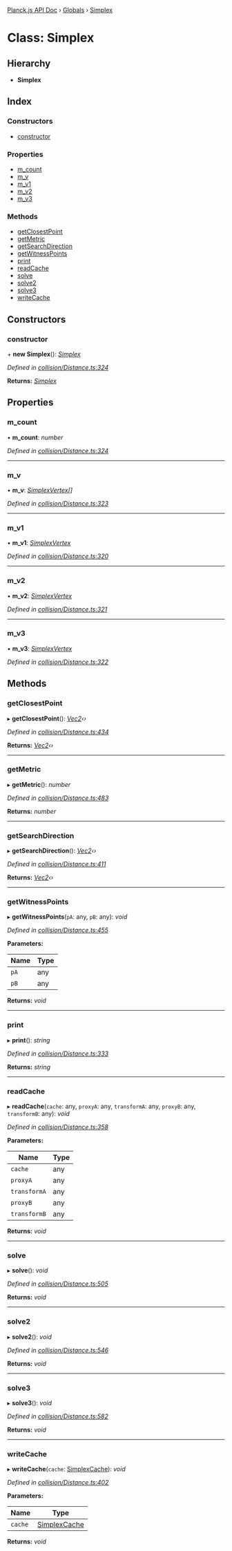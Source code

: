 [Planck.js API Doc](../README.md) › [Globals](../globals.md) › [Simplex](simplex.md)

# Class: Simplex

## Hierarchy

* **Simplex**

## Index

### Constructors

* [constructor](simplex.md#constructor)

### Properties

* [m_count](simplex.md#m_count)
* [m_v](simplex.md#m_v)
* [m_v1](simplex.md#m_v1)
* [m_v2](simplex.md#m_v2)
* [m_v3](simplex.md#m_v3)

### Methods

* [getClosestPoint](simplex.md#getclosestpoint)
* [getMetric](simplex.md#getmetric)
* [getSearchDirection](simplex.md#getsearchdirection)
* [getWitnessPoints](simplex.md#getwitnesspoints)
* [print](simplex.md#print)
* [readCache](simplex.md#readcache)
* [solve](simplex.md#solve)
* [solve2](simplex.md#solve2)
* [solve3](simplex.md#solve3)
* [writeCache](simplex.md#writecache)

## Constructors

###  constructor

\+ **new Simplex**(): *[Simplex](simplex.md)*

*Defined in [collision/Distance.ts:324](https://github.com/shakiba/planck.js/blob/8127f05/src/collision/Distance.ts#L324)*

**Returns:** *[Simplex](simplex.md)*

## Properties

###  m_count

• **m_count**: *number*

*Defined in [collision/Distance.ts:324](https://github.com/shakiba/planck.js/blob/8127f05/src/collision/Distance.ts#L324)*

___

###  m_v

• **m_v**: *[SimplexVertex](simplexvertex.md)[]*

*Defined in [collision/Distance.ts:323](https://github.com/shakiba/planck.js/blob/8127f05/src/collision/Distance.ts#L323)*

___

###  m_v1

• **m_v1**: *[SimplexVertex](simplexvertex.md)*

*Defined in [collision/Distance.ts:320](https://github.com/shakiba/planck.js/blob/8127f05/src/collision/Distance.ts#L320)*

___

###  m_v2

• **m_v2**: *[SimplexVertex](simplexvertex.md)*

*Defined in [collision/Distance.ts:321](https://github.com/shakiba/planck.js/blob/8127f05/src/collision/Distance.ts#L321)*

___

###  m_v3

• **m_v3**: *[SimplexVertex](simplexvertex.md)*

*Defined in [collision/Distance.ts:322](https://github.com/shakiba/planck.js/blob/8127f05/src/collision/Distance.ts#L322)*

## Methods

###  getClosestPoint

▸ **getClosestPoint**(): *[Vec2](vec2.md)‹›*

*Defined in [collision/Distance.ts:434](https://github.com/shakiba/planck.js/blob/8127f05/src/collision/Distance.ts#L434)*

**Returns:** *[Vec2](vec2.md)‹›*

___

###  getMetric

▸ **getMetric**(): *number*

*Defined in [collision/Distance.ts:483](https://github.com/shakiba/planck.js/blob/8127f05/src/collision/Distance.ts#L483)*

**Returns:** *number*

___

###  getSearchDirection

▸ **getSearchDirection**(): *[Vec2](vec2.md)‹›*

*Defined in [collision/Distance.ts:411](https://github.com/shakiba/planck.js/blob/8127f05/src/collision/Distance.ts#L411)*

**Returns:** *[Vec2](vec2.md)‹›*

___

###  getWitnessPoints

▸ **getWitnessPoints**(`pA`: any, `pB`: any): *void*

*Defined in [collision/Distance.ts:455](https://github.com/shakiba/planck.js/blob/8127f05/src/collision/Distance.ts#L455)*

**Parameters:**

Name | Type |
------ | ------ |
`pA` | any |
`pB` | any |

**Returns:** *void*

___

###  print

▸ **print**(): *string*

*Defined in [collision/Distance.ts:333](https://github.com/shakiba/planck.js/blob/8127f05/src/collision/Distance.ts#L333)*

**Returns:** *string*

___

###  readCache

▸ **readCache**(`cache`: any, `proxyA`: any, `transformA`: any, `proxyB`: any, `transformB`: any): *void*

*Defined in [collision/Distance.ts:358](https://github.com/shakiba/planck.js/blob/8127f05/src/collision/Distance.ts#L358)*

**Parameters:**

Name | Type |
------ | ------ |
`cache` | any |
`proxyA` | any |
`transformA` | any |
`proxyB` | any |
`transformB` | any |

**Returns:** *void*

___

###  solve

▸ **solve**(): *void*

*Defined in [collision/Distance.ts:505](https://github.com/shakiba/planck.js/blob/8127f05/src/collision/Distance.ts#L505)*

**Returns:** *void*

___

###  solve2

▸ **solve2**(): *void*

*Defined in [collision/Distance.ts:546](https://github.com/shakiba/planck.js/blob/8127f05/src/collision/Distance.ts#L546)*

**Returns:** *void*

___

###  solve3

▸ **solve3**(): *void*

*Defined in [collision/Distance.ts:582](https://github.com/shakiba/planck.js/blob/8127f05/src/collision/Distance.ts#L582)*

**Returns:** *void*

___

###  writeCache

▸ **writeCache**(`cache`: [SimplexCache](simplexcache.md)): *void*

*Defined in [collision/Distance.ts:402](https://github.com/shakiba/planck.js/blob/8127f05/src/collision/Distance.ts#L402)*

**Parameters:**

Name | Type |
------ | ------ |
`cache` | [SimplexCache](simplexcache.md) |

**Returns:** *void*
